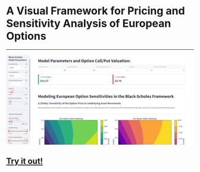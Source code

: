 # A Visual Framework for Pricing and Sensitivity Analysis of European Options

---

![dashboard](https://github.com/ArmandtErasmus/black_scholes_options_pricing/blob/main/BSM_FRAMEWORK_SHOWCASE.png)

[Try it out!](https://blackscholesframework.streamlit.app/)
---
